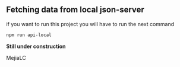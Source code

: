 ## Fetching data from local json-server

if you want to run this project you will have to run the next command

```bash
npm run api-local
```

**Still under construction**

MejiaLC
